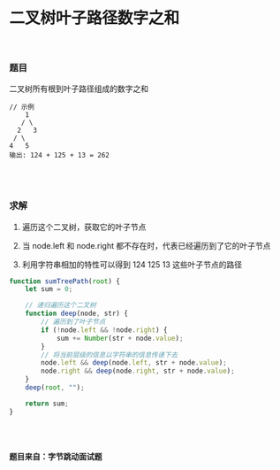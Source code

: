# 二叉树叶子路径数字之和

</br>

### 题目

二叉树所有根到叶子路径组成的数字之和

```
// 示例
    1
   / \
  2   3
 / \
4   5
输出: 124 + 125 + 13 = 262
```

</br>
</br>

### 求解

1. 遍历这个二叉树，获取它的叶子节点

2. 当 node.left 和 node.right 都不存在时，代表已经遍历到了它的叶子节点

3. 利用字符串相加的特性可以得到 124 125 13 这些叶子节点的路径

```javascript
function sumTreePath(root) {
    let sum = 0;

    // 递归遍历这个二叉树
    function deep(node, str) {
        // 遍历到了叶子节点
        if (!node.left && !node.right) {
            sum += Number(str + node.value);
        }
        // 将当前层级的信息以字符串的信息传递下去
        node.left && deep(node.left, str + node.value);
        node.right && deep(node.right, str + node.value);
    }
    deep(root, "");

    return sum;
}
```

</br>
</br>

**题目来自：字节跳动面试题**

